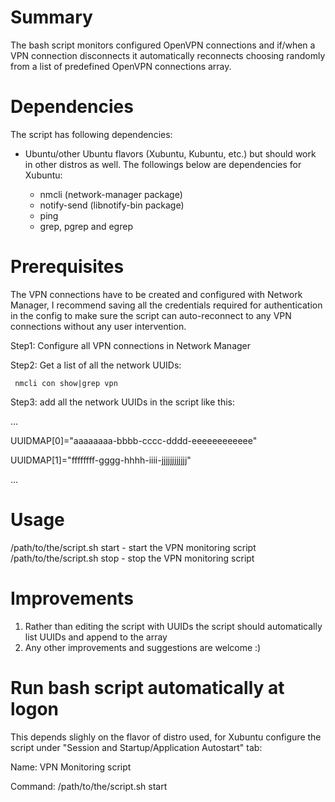 # Summary
The bash script monitors configured OpenVPN connections and if/when a VPN connection disconnects it automatically reconnects choosing randomly from a list of predefined OpenVPN connections array.

# Dependencies
The script has following dependencies:

- Ubuntu/other Ubuntu flavors (Xubuntu, Kubuntu, etc.) but should work in other distros as well. The followings below are dependencies for Xubuntu:

  - nmcli (network-manager package)
  - notify-send (libnotify-bin package)
  - ping
  - grep, pgrep and egrep

# Prerequisites
The VPN connections have to be created and configured with Network Manager, I recommend saving all the credentials required for authentication in the config to make sure the script can auto-reconnect to any VPN connections without any user intervention.

Step1: Configure all VPN connections in Network Manager

Step2: Get a list of all the network UUIDs:

     nmcli con show|grep vpn
  
Step3: add all the network UUIDs in the script like this:

...

UUIDMAP[0]="aaaaaaaa-bbbb-cccc-dddd-eeeeeeeeeeee"

UUIDMAP[1]="ffffffff-gggg-hhhh-iiii-jjjjjjjjjjjj"

...

# Usage
/path/to/the/script.sh start - start the VPN monitoring script
/path/to/the/script.sh stop - stop the VPN monitoring script

# Improvements
1. Rather than editing the script with UUIDs the script should automatically list UUIDs and append to the array
2. Any other improvements and suggestions are welcome :)

# Run bash script automatically at logon
This depends slighly on the flavor of distro used, for Xubuntu configure the script under "Session and Startup/Application Autostart" tab:

Name: VPN Monitoring script

Command: /path/to/the/script.sh start
